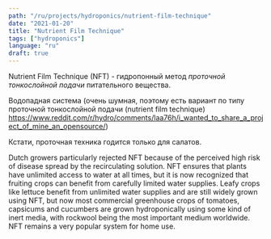 ```yaml
---
path: "/ru/projects/hydroponics/nutrient-film-technique"
date: "2021-01-20"
title: "Nutrient Film Technique"
tags: ["hydroponics"]
language: "ru"
draft: true
---
```


Nutrient Film Technique (NFT) - гидропонный метод _проточной тонкослойной подачи_ питательного вещества.


Водопадная система (очень шумная, поэтому есть вариант по типу проточной тонкослойной подачи (nutrient film technique) https://www.reddit.com/r/hydro/comments/laa76h/i_wanted_to_share_a_project_of_mine_an_opensource/)

Кстати, проточная техника годится только для салатов.

Dutch growers particularly rejected NFT because of the perceived high risk of disease spread by the recirculating solution. NFT ensures that plants have unlimited access to water at all times, but it is now recognized that fruiting crops can benefit from carefully limited water supplies. Leafy crops like lettuce benefit from unlimited water supplies and are still widely grown using NFT, but now most commercial greenhouse crops of tomatoes, capsicums and cucumbers are grown hydroponically using some kind of inert media, with rockwool being the most important medium worldwide. NFT remains a very popular system for home use.